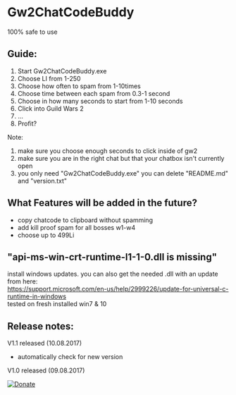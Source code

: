 # Gw2ChatCodeBuddy
100% safe to use

## Guide:
1. Start Gw2ChatCodeBuddy.exe
2. Choose LI from 1-250
3. Choose how often to spam from 1-10times
4. Choose time between each  spam from 0.3-1 second
5. Choose in how many seconds to start from 1-10 seconds
6. Click into Guild Wars 2
7. ...
8. Profit?

Note: 
1. make sure you choose enough seconds to click inside of gw2
2. make sure you are in the right chat but that your chatbox isn't currently open
3. you only need "Gw2ChatCodeBuddy.exe" you can delete "README.md" and "version.txt"

## What Features will be added in the future?
- copy chatcode to clipboard without spamming
- add kill proof spam for all bosses w1-w4
- choose up to 499Li

## "api-ms-win-crt-runtime-l1-1-0.dll is missing"
install windows updates. you can also get the needed .dll with an update from here:  
https://support.microsoft.com/en-us/help/2999226/update-for-universal-c-runtime-in-windows  
tested on fresh installed win7 & 10

## Release notes:
V1.1 released (10.08.2017)
- automatically check for new version

V1.0 released (09.08.2017)  
  
[![Donate](https://img.shields.io/badge/Donate-PayPal-green.svg)](https://www.paypal.me/LowkeyFlex)
